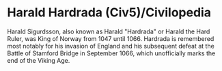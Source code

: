 # Harald Hardrada (Civ5)/Civilopedia

Harald Sigurdsson, also known as Harald "Hardrada" or Harald the Hard Ruler, was King of Norway from 1047 until 1066. Hardrada is remembered most notably for his invasion of England and his subsequent defeat at the Battle of Stamford Bridge in September 1066, which unofficially marks the end of the Viking Age.